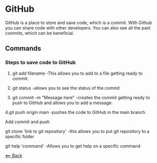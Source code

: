 # GitHub

GitHub is a place to store and save code, which is a commit.
With Github you can share code with other developers. You can 
also see all the past commits, which can be beneficial. 

## Commands 

### Steps to save code to GitHub

1. git add filename
-This allows you to add to a file getting ready to commit.

2. git status
-allows you to see the status of the commit

3. git commit -m "Message here"
-creates the commit getting ready to push to GitHub
and allows you to add a message.

4.git push origin main
-pushes the code to GitHub in the main branch.

Add commit and push

git clone 'link to git repository'
-this allows you to put git repository to a specific folder

git help 'command'
-Allows you to get help on a specific command

[<== Back](README.md)